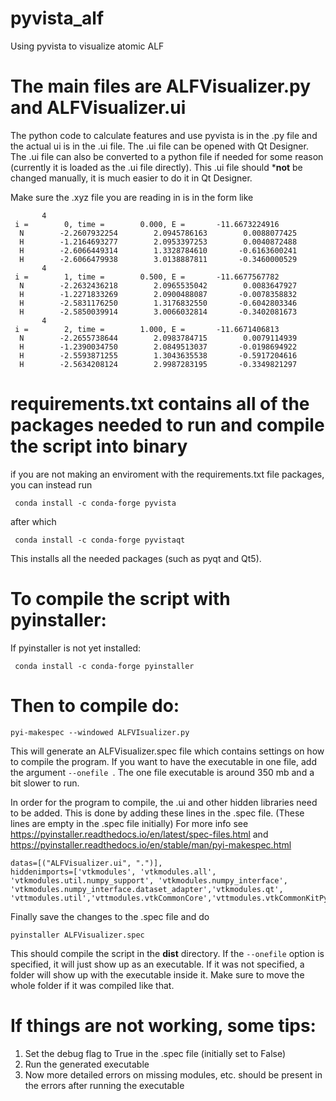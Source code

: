 # pyvista_alf
Using pyvista to visualize atomic ALF
# The main files are ALFVisualizer.py and ALFVisualizer.ui
The python code to calculate features and use pyvista is in the .py file and the actual ui is in the .ui file. The .ui file can be opened with Qt Designer.
The .ui file can also be converted to a python file if needed for some reason (currently it is loaded as the .ui file directly). This .ui file should ***not** be
changed manually, it is much easier to do it in Qt Designer.

Make sure the .xyz file you are reading in is in the form like

```
       4
 i =        0, time =        0.000, E =       -11.6673224916
  N        -2.2607932254        2.0945786163        0.0088077425
  H        -1.2164693277        2.0953397253        0.0040872488
  H        -2.6066449314        1.3328784610       -0.6163600241
  H        -2.6066479938        3.0138887811       -0.3460000529
       4
 i =        1, time =        0.500, E =       -11.6677567782
  N        -2.2632436218        2.0965535042        0.0083647927
  H        -1.2271833269        2.0900488087       -0.0078358832
  H        -2.5831176250        1.3176832550       -0.6042803346
  H        -2.5850039914        3.0066032814       -0.3402081673
       4
 i =        2, time =        1.000, E =       -11.6671406813
  N        -2.2655738644        2.0983784715        0.0079114939
  H        -1.2390034750        2.0849513037       -0.0198694922
  H        -2.5593871255        1.3043635538       -0.5917204616
  H        -2.5634208124        2.9987283195       -0.3349821297
```


# requirements.txt contains all of the packages needed to run and compile the script into binary

if you are not making an enviroment with the requirements.txt file packages, you can instead run

```
 conda install -c conda-forge pyvista 
```

after which

```
 conda install -c conda-forge pyvistaqt 
```

This installs all the needed packages (such as pyqt and Qt5).


# To compile the script with pyinstaller:

If pyinstaller is not yet installed:

```
 conda install -c conda-forge pyinstaller 
 ```

# Then to compile do:

 ```
pyi-makespec --windowed ALFVIsualizer.py
 ```
 This will generate an ALFVisualizer.spec file which contains settings on how to compile the program. If you want to have the executable in one file,
 add the argument `--onefile `. The one file executable is around 350 mb and a bit slower to run.

 In order for the program to compile, the .ui and other hidden libraries need to be added. This is done by
 adding these lines in the .spec file. (These lines are empty in the .spec file initially)
 For more info see https://pyinstaller.readthedocs.io/en/latest/spec-files.html
 and https://pyinstaller.readthedocs.io/en/stable/man/pyi-makespec.html

```
datas=[("ALFVisualizer.ui", ".")],
hiddenimports=['vtkmodules', 'vtkmodules.all', 'vtkmodules.util.numpy_support', 'vtkmodules.numpy_interface', 'vtkmodules.numpy_interface.dataset_adapter','vtkmodules.qt', 'vttmodules.util','vttmodules.vtkCommonCore','vttmodules.vtkCommonKitPython','vtkmodules.qt.QVTKRenderWindowInteractor'],
```

Finally save the changes to the .spec file and do

```
pyinstaller ALFVisualizer.spec
```

This should compile the script in the **dist** directory. If the `--onefile` option is specified, it will just show up as an executable. If it was not specified,
a folder will show up with the executable inside it. Make sure to move the whole folder if it was compiled like that.

# If things are not working, some tips:

1. Set the debug flag to True in the .spec file (initially set to False)
2. Run the generated executable
3. Now more detailed errors on missing modules, etc. should be present in the errors after running the executable

